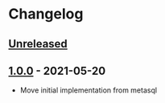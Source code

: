 # Changelog

## [Unreleased][unreleased]

## [1.0.0][] - 2021-05-20

- Move initial implementation from metasql

[unreleased]: https://github.com/metarhia/metadomain/compare/v1.0.0...HEAD
[1.0.0]: https://github.com/metarhia/metadomain/compare/v0.0.0...v1.0.0
